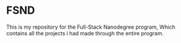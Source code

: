 # FSND
This is my repository for the Full-Stack Nanodegree program, Which contains all the projects i had made through the entire program.
